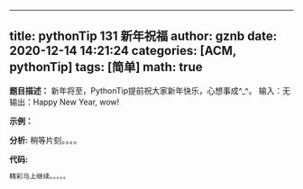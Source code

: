 
---
title: pythonTip 131 新年祝福
author: gznb
date: 2020-12-14 14:21:24
categories: [ACM, pythonTip]
tags: [简单]
math: true
---

**题目描述：**
新年将至，PythonTip提前祝大家新年快乐，心想事成^_^。 
输入：无
输出：Happy New Year, wow!

**示例：**


**分析:**
稍等片刻。。。。

**代码:**
```python
精彩马上继续。。。。。
```
